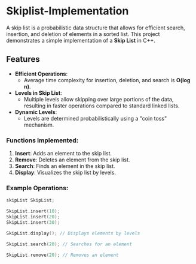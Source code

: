 # Skiplist-Implementation

A skip list is a probabilistic data structure that allows for efficient search, insertion, and deletion of elements in a sorted list. This project demonstrates a simple implementation of a **Skip List** in C++.

## Features

- **Efficient Operations**:
  - Average time complexity for insertion, deletion, and search is **O(log n)**.
- **Levels in Skip List**:
  - Multiple levels allow skipping over large portions of the data, resulting in faster operations compared to standard linked lists.
- **Dynamic Levels**:
  - Levels are determined probabilistically using a "coin toss" mechanism.
    
### Functions Implemented:
1. **Insert**: Adds an element to the skip list.
2. **Remove**: Deletes an element from the skip list.
3. **Search**: Finds an element in the skip list.
4. **Display**: Visualizes the skip list by levels.

### Example Operations:

```cpp
skipList SkipList;

SkipList.insert(10);
SkipList.insert(20);
SkipList.insert(30);

SkipList.display(); // Displays elements by levels

SkipList.search(20); // Searches for an element

SkipList.remove(20); // Removes an element
